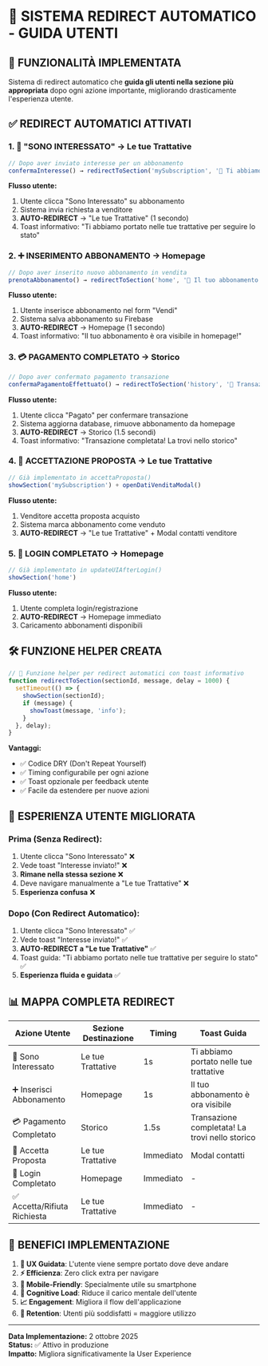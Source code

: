 # 🎯 SISTEMA REDIRECT AUTOMATICO - GUIDA UTENTI

## 🚀 **FUNZIONALITÀ IMPLEMENTATA**
Sistema di redirect automatico che **guida gli utenti nella sezione più appropriata** dopo ogni azione importante, migliorando drasticamente l'esperienza utente.

## ✅ **REDIRECT AUTOMATICI ATTIVATI**

### **1. 📩 "SONO INTERESSATO" → Le tue Trattative**
```javascript
// Dopo aver inviato interesse per un abbonamento
confermaInteresse() → redirectToSection('mySubscription', '📍 Ti abbiamo portato nelle tue trattative per seguire lo stato')
```
**Flusso utente:**
1. Utente clicca "Sono Interessato" su abbonamento
2. Sistema invia richiesta a venditore  
3. **AUTO-REDIRECT** → "Le tue Trattative" (1 secondo)
4. Toast informativo: "Ti abbiamo portato nelle tue trattative per seguire lo stato"

### **2. ➕ INSERIMENTO ABBONAMENTO → Homepage** 
```javascript
// Dopo aver inserito nuovo abbonamento in vendita
prenotaAbbonamento() → redirectToSection('home', '📍 Il tuo abbonamento è ora visibile in homepage!')
```
**Flusso utente:**
1. Utente inserisce abbonamento nel form "Vendi"
2. Sistema salva abbonamento su Firebase
3. **AUTO-REDIRECT** → Homepage (1 secondo)  
4. Toast informativo: "Il tuo abbonamento è ora visibile in homepage!"

### **3. 💳 PAGAMENTO COMPLETATO → Storico**
```javascript  
// Dopo aver confermato pagamento transazione
confermaPagamentoEffettuato() → redirectToSection('history', '📍 Transazione completata! La trovi nello storico', 1500)
```
**Flusso utente:**
1. Utente clicca "Pagato" per confermare transazione
2. Sistema aggiorna database, rimuove abbonamento da homepage
3. **AUTO-REDIRECT** → Storico (1.5 secondi)
4. Toast informativo: "Transazione completata! La trovi nello storico"

### **4. 🤝 ACCETTAZIONE PROPOSTA → Le tue Trattative** 
```javascript
// Già implementato in accettaProposta()
showSection('mySubscription') + openDatiVenditaModal()
```
**Flusso utente:**
1. Venditore accetta proposta acquisto
2. Sistema marca abbonamento come venduto
3. **AUTO-REDIRECT** → "Le tue Trattative" + Modal contatti venditore

### **5. 🔐 LOGIN COMPLETATO → Homepage**
```javascript
// Già implementato in updateUIAfterLogin()  
showSection('home')
```
**Flusso utente:**
1. Utente completa login/registrazione
2. **AUTO-REDIRECT** → Homepage immediato
3. Caricamento abbonamenti disponibili

## 🛠️ **FUNZIONE HELPER CREATA**

```javascript
// 🎯 Funzione helper per redirect automatici con toast informativo
function redirectToSection(sectionId, message, delay = 1000) {
  setTimeout(() => {
    showSection(sectionId);
    if (message) {
      showToast(message, 'info');
    }
  }, delay);
}
```

**Vantaggi:**
- ✅ Codice DRY (Don't Repeat Yourself)
- ✅ Timing configurabile per ogni azione
- ✅ Toast opzionale per feedback utente
- ✅ Facile da estendere per nuove azioni

## 🎨 **ESPERIENZA UTENTE MIGLIORATA**

### **Prima (Senza Redirect):**
1. Utente clicca "Sono Interessato" ❌
2. Vede toast "Interesse inviato!" ❌  
3. **Rimane nella stessa sezione** ❌
4. Deve navigare manualmente a "Le tue Trattative" ❌
5. **Esperienza confusa** ❌

### **Dopo (Con Redirect Automatico):**
1. Utente clicca "Sono Interessato" ✅
2. Vede toast "Interesse inviato!" ✅
3. **AUTO-REDIRECT a "Le tue Trattative"** ✅  
4. Toast guida: "Ti abbiamo portato nelle tue trattative per seguire lo stato" ✅
5. **Esperienza fluida e guidata** ✅

## 📊 **MAPPA COMPLETA REDIRECT**

| **Azione Utente** | **Sezione Destinazione** | **Timing** | **Toast Guida** |
|-------------------|--------------------------|------------|-----------------|
| 📩 Sono Interessato | Le tue Trattative | 1s | Ti abbiamo portato nelle tue trattative |
| ➕ Inserisci Abbonamento | Homepage | 1s | Il tuo abbonamento è ora visibile |
| 💳 Pagamento Completato | Storico | 1.5s | Transazione completata! La trovi nello storico |
| 🤝 Accetta Proposta | Le tue Trattative | Immediato | Modal contatti |
| 🔐 Login Completato | Homepage | Immediato | - |
| ✅ Accetta/Rifiuta Richiesta | Le tue Trattative | Immediato | - |

## 🚀 **BENEFICI IMPLEMENTAZIONE**

1. **🎯 UX Guidata**: L'utente viene sempre portato dove deve andare
2. **⚡ Efficienza**: Zero click extra per navigare  
3. **📱 Mobile-Friendly**: Specialmente utile su smartphone
4. **🧠 Cognitive Load**: Riduce il carico mentale dell'utente
5. **📈 Engagement**: Migliora il flow dell'applicazione
6. **🔄 Retention**: Utenti più soddisfatti = maggiore utilizzo

---

**Data Implementazione:** 2 ottobre 2025  
**Status:** ✅ Attivo in produzione  
**Impatto:** Migliora significativamente la User Experience